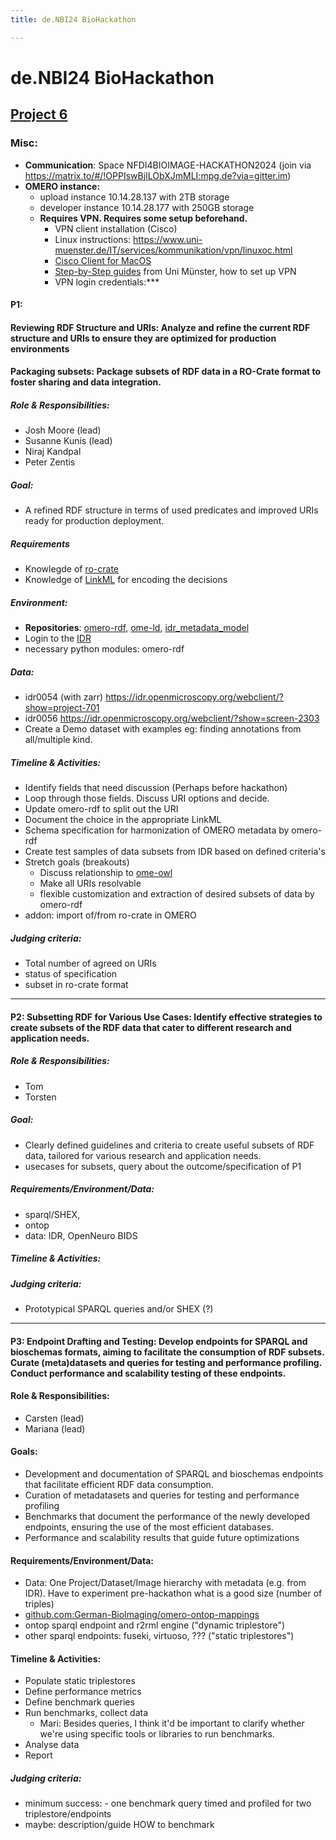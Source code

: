```yaml
---
title: de.NBI24 BioHackathon

---
```


# de.NBI24 BioHackathon
## [Project 6](https://www.denbi.de/de-nbi-events/1763-3rd-biohackathon-germany-increasing-interoperability)
### Misc:
- **Communication**: Space NFDI4BIOIMAGE-HACKATHON2024 (join via https://matrix.to/#/!OPPIswBjILObXJmMLI:mpg.de?via=gitter.im)
- **OMERO instance:**
    - upload instance 10.14.28.137 with 2TB storage
    - developer instance 10.14.28.177 with 250GB storage
    - **Requires VPN. Requires some setup beforehand.**
      - VPN client installation (Cisco)
      - Linux instructions: https://www.uni-muenster.de/IT/services/kommunikation/vpn/linuxoc.html
      - [Cisco Client for MacOS](https://cloud.gerbi-gmb.de/f/1373896)
      - [Step-by-Step guides](https://www.uni-muenster.de/IT/services/kommunikation/vpn/index.html) from Uni Münster, how to set up VPN
      - VPN login credentials:***
#### P1: 
#### Reviewing RDF Structure and URIs: Analyze and refine the current RDF structure and URIs to ensure they are optimized for production environments 
#### Packaging subsets: Package subsets of RDF data in a RO-Crate format to foster sharing and data integration.

##### Role & Responsibilities:

- Josh Moore (lead)
- Susanne Kunis (lead)
- Niraj Kandpal
- Peter Zentis

##### Goal:

- A refined RDF structure in terms of used predicates and improved URIs ready for production deployment.

##### Requirements
- Knowlegde of [ro-crate](https://www.researchobject.org/ro-crate/)
- Knowledge of [LinkML](https://linkml.io/) for encoding the decisions

##### Environment:
- **Repositories**: [omero-rdf](https://github.com/German-BioImaging/omero-rdf), [ome-ld](https://github.com/joshmoore/ome-ld), [idr_metadata_model](https://github.com/khaledk2/idr_metadata_model/blob/main/idrmetadatamodels/models/antibody_schema.yaml)
- Login to the [IDR](https://idr.openmicroscopy.org/)
- necessary python modules: omero-rdf

##### Data:

- idr0054 (with zarr) https://idr.openmicroscopy.org/webclient/?show=project-701
- idr0056 https://idr.openmicroscopy.org/webclient/?show=screen-2303
- Create a Demo dataset with examples eg: finding annotations from all/multiple kind. 



##### Timeline & Activities:
- Identify fields that need discussion (Perhaps before hackathon)
- Loop through those fields. Discuss URI options and decide.
- Update omero-rdf to split out the URI
- Document the choice in the appropriate LinkML
- Schema specification for harmonization of OMERO metadata by omero-rdf
- Create test samples of data subsets from IDR based on defined criteria's
- Stretch goals (breakouts)
    - Discuss relationship to [ome-owl](https://gitlab.com/openmicroscopy/incubator/ome-owl)
    - Make all URIs resolvable
    - flexible customization and extraction of desired subsets of data by omero-rdf
- addon: import of/from ro-crate in OMERO

##### Judging criteria:

- Total number of agreed on URIs
- status of specification
- subset in ro-crate format

---
#### P2: Subsetting RDF for Various Use Cases: Identify effective strategies to create subsets of the RDF data that cater to different research and application needs.

##### Role & Responsibilities:

- Tom
- Torsten

##### Goal:

- Clearly defined guidelines and criteria to create useful subsets of RDF data, tailored for various research and application needs.
- usecases for subsets, query about the outcome/specification of P1

##### Requirements/Environment/Data:
- sparql/SHEX, 
- ontop
- data: IDR, OpenNeuro BIDS

##### Timeline & Activities:

##### Judging criteria:

- Prototypical SPARQL queries and/or SHEX (?)

---
#### P3: Endpoint Drafting and Testing: Develop endpoints for SPARQL and bioschemas formats, aiming to facilitate the consumption of RDF subsets. Curate (meta)datasets and queries for testing and performance profiling. Conduct performance and scalability testing of these endpoints.

#### Role & Responsibilities:

- Carsten (lead)
- Mariana (lead)

#### Goals:

- Development and documentation of SPARQL and bioschemas endpoints that facilitate efficient RDF data consumption.
- Curation of metadatasets and queries for testing and performance profiling
- Benchmarks that document the performance of the newly developed endpoints, ensuring the use of the most efficient databases.
- Performance and scalability results that guide future optimizations

#### Requirements/Environment/Data:

- Data: One Project/Dataset/Image hierarchy with metadata (e.g. from IDR). Have to experiment pre-hackathon what is a good size (number of triples)
- [github.com:German-BioImaging/omero-ontop-mappings](https://github.com:German-BioImaging/omero-ontop-mappings)
- ontop sparql endpoint and r2rml engine ("dynamic triplestore")
- other sparql endpoints: fuseki, virtuoso, ??? ("static triplestores")

#### Timeline & Activities:
- Populate static triplestores
- Define performance metrics
- Define benchmark queries
- Run benchmarks, collect data
    - Mari: Besides queries, I think it'd be important to clarify whether we're using specific tools or libraries to run benchmarks.
- Analyse data
- Report

##### Judging criteria:

- minimum success: - one benchmark query timed and profiled for two triplestore/endpoints
- maybe: description/guide HOW to benchmark